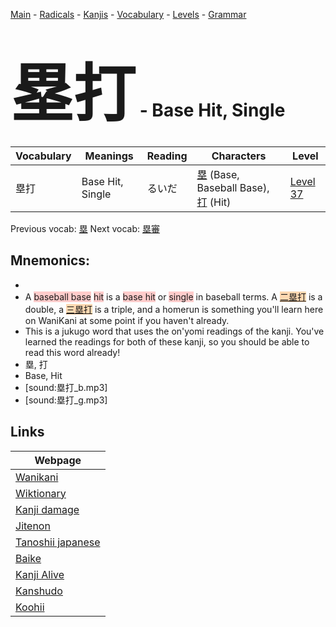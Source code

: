 <style> bigfont {font-size: 100px}</style>
[Main](../README.md) -
[Radicals](../radicals.md) -
[Kanjis](../kanjis.md) -
[Vocabulary](../vocabulary.md) -
[Levels](../levels.md) -
[Grammar](../grammar.md)
# <bigfont> 塁打</bigfont> - Base Hit, Single 

| Vocabulary | Meanings | Reading | Characters | Level |
| --- | --- | --- | --- | --- |
| 塁打 | Base Hit, Single | るいだ |  [塁](../kanjis/塁.md) (Base, Baseball Base), [打](../kanjis/打.md) (Hit) | [Level 37](../levels/wk_level37.md) |

Previous vocab: [塁](塁.md) Next vocab: [塁審](塁審.md) 

## Mnemonics:

* 
* A <span style="background-color:#ffcccb"> baseball base</span> <span style="background-color:#ffcccb"> hit</span> is a <span style="background-color:#ffcccb"> base hit</span> or <span style="background-color:#ffcccb"> single</span> in baseball terms. A <span style="background-color:#fed8b1"> [二塁打](https://jisho.org/search/二塁打)</span> is a double, a <span style="background-color:#fed8b1"> [三塁打](https://jisho.org/search/三塁打)</span> is a triple, and a homerun is something you'll learn here on WaniKani at some point if you haven't already.
* This is a jukugo word that uses the on'yomi readings of the kanji. You've learned the readings for both of these kanji, so you should be able to read this word already!
* 塁, 打
* Base, Hit
* [sound:塁打_b.mp3]
* [sound:塁打_g.mp3]


## Links 

| Webpage |
| --- |
| [Wanikani          ](https://www.wanikani.com/kanji/塁打) |
| [Wiktionary        ](https://en.wiktionary.org/wiki/塁打) |
| [Kanji damage      ](http://www.kanjidamage.com/kanji/search?utf8=✓&q=塁打) |
| [Jitenon           ](https://jitenon.com/kanji/塁打) |
| [Tanoshii japanese ](https://www.tanoshiijapanese.com/dictionary/kanji.cfm?k=塁打) |
| [Baike             ](https://baike.baidu.com/item/塁打) |
| [Kanji Alive       ](https://app.kanjialive.com/塁打) |
| [Kanshudo          ](https://www.kanshudo.com/searchmn?q=塁打) |
| [Koohii            ](https://kanji.koohii.com/study/kanji/塁打) |
